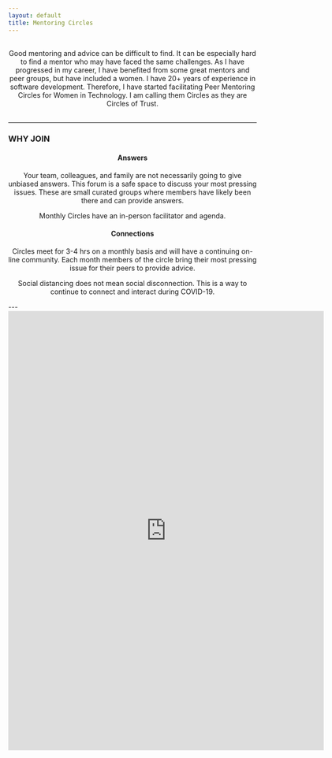 ```yaml
---
layout: default
title: Mentoring Circles
---
```


<p style="margin:30px 0;" align="center">
Good mentoring and advice can be difficult to find. It can be especially hard to find a mentor who may have faced the same challenges. As I have progressed in my career, I have benefited from some great mentors and peer groups, but have included a women. I have 20+ years of experience in software development. Therefore, I have started facilitating Peer Mentoring Circles for Women in Technology. I am calling them Circles as they are Circles of Trust.</p>

---

### WHY JOIN

 <h4 align="center">Answers</h4>
 <p align="center">Your team, colleagues, and family are not necessarily going to give unbiased answers. This forum is a safe space to discuss your most pressing issues. These are small curated groups where members have likely been there and can provide answers.</p> <p align="center">Monthly Circles have an in-person facilitator and agenda.</p>

<h4 align="center">Connections</h4>
<p align="center">Circles meet for 3-4 hrs on a monthly basis and will have a continuing on-line community. Each month members of the circle bring their most pressing issue for their peers to provide advice. </p>
<p align="center">Social distancing does not mean social disconnection. This is a way to continue to connect and interact during COVID-19.</p>
---

<iframe style="margin:auto;display:block;" src="https://docs.google.com/forms/d/e/1FAIpQLSfcW-FRhM4zQxJiQCvZR7emEq9q15-i0qcZ-fBmsmBi3aQt2Q/viewform?embedded=true" width="640" height="892" frameborder="0" marginheight="0" marginwidth="0" display="block">Loading…</iframe>